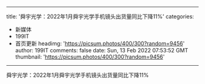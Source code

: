 
---
title: '舜宇光学：2022年1月舜宇光学手机镜头出货量同比下降11%'
categories: 
 - 新媒体
 - 199IT
 - 首页更新
headimg: 'https://picsum.photos/400/300?random=9456'
author: 199IT
comments: false
date: Sun, 13 Feb 2022 07:53:52 GMT
thumbnail: 'https://picsum.photos/400/300?random=9456'
---

<div>   
舜宇光学：2022年1月舜宇光学手机镜头出货量同比下降11%  
</div>
            